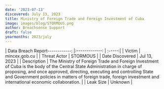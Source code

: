 ```yaml
---
date: '2023-07-13'
discovered: July 13, 2023
title: Ministry of Foreign Trade and Foreign Investment of Cuba
image: images/blog/STORMOUS.png
author: Breachsense Support
draft: false
yearmonths: 2023/july
---
```


| Data Breach Report------------:     |:-------------:    | :-----:|
| Victim      | mincex.gob.cu      | 
| Threat Actor      | STORMOUS      | 
| Date Discovered      | Jul 13, 2023      | 
| Description      | The Ministry of Foreign Trade and Foreign Investment of Cuba is the body of the Central State Administration in charge of proposing, and once approved, directing, executing and controlling State and Government policies in matters of foreign trade, foreign investment and international economic collaboration.      | 
| Leak Size      | Unknown      | 

